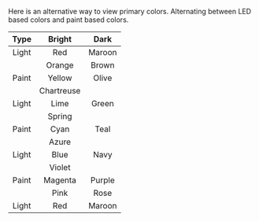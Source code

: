 Here is an alternative way to view primary colors. Alternating between LED based colors and paint based colors.

|Type |Bright|Dark  |
|:---:|:----:|:----:|
|Light|Red   |Maroon|
|     |Orange|Brown |
|Paint|Yellow|Olive |
|     |Chartreuse|  |
|Light|Lime  |Green |
|     |Spring| |
|Paint|Cyan  |Teal  |
|     |Azure |      |
|Light|Blue  |Navy  |
|     |Violet|      |
|Paint|Magenta|Purple|
|     |Pink  |Rose  |
|Light|Red   |Maroon|
